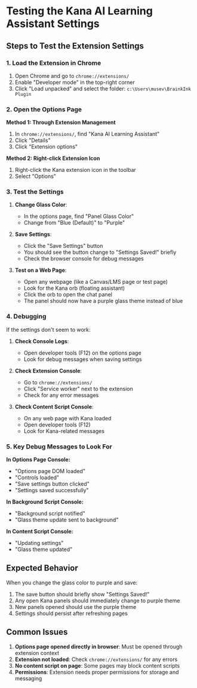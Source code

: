 # Testing the Kana AI Learning Assistant Settings

## Steps to Test the Extension Settings

### 1. Load the Extension in Chrome
1. Open Chrome and go to `chrome://extensions/`
2. Enable "Developer mode" in the top-right corner
3. Click "Load unpacked" and select the folder: `c:\Users\musev\BrainkInk Plugin`

### 2. Open the Options Page
**Method 1: Through Extension Management**
1. In `chrome://extensions/`, find "Kana AI Learning Assistant"
2. Click "Details"
3. Click "Extension options"

**Method 2: Right-click Extension Icon**
1. Right-click the Kana extension icon in the toolbar
2. Select "Options"

### 3. Test the Settings
1. **Change Glass Color**: 
   - In the options page, find "Panel Glass Color"
   - Change from "Blue (Default)" to "Purple"
   
2. **Save Settings**:
   - Click the "Save Settings" button
   - You should see the button change to "Settings Saved!" briefly
   - Check the browser console for debug messages

3. **Test on a Web Page**:
   - Open any webpage (like a Canvas/LMS page or test page)
   - Look for the Kana orb (floating assistant)
   - Click the orb to open the chat panel
   - The panel should now have a purple glass theme instead of blue

### 4. Debugging
If the settings don't seem to work:

1. **Check Console Logs**:
   - Open developer tools (F12) on the options page
   - Look for debug messages when saving settings

2. **Check Extension Console**:
   - Go to `chrome://extensions/`
   - Click "Service worker" next to the extension
   - Check for any error messages

3. **Check Content Script Console**:
   - On any web page with Kana loaded
   - Open developer tools (F12)
   - Look for Kana-related messages

### 5. Key Debug Messages to Look For

**In Options Page Console:**
- "Options page DOM loaded"
- "Controls loaded"
- "Save settings button clicked"
- "Settings saved successfully"

**In Background Script Console:**
- "Background script notified"
- "Glass theme update sent to background"

**In Content Script Console:**
- "Updating settings"
- "Glass theme updated"

## Expected Behavior

When you change the glass color to purple and save:
1. The save button should briefly show "Settings Saved!"
2. Any open Kana panels should immediately change to purple theme
3. New panels opened should use the purple theme
4. Settings should persist after refreshing pages

## Common Issues

1. **Options page opened directly in browser**: Must be opened through extension context
2. **Extension not loaded**: Check `chrome://extensions/` for any errors
3. **No content script on page**: Some pages may block content scripts
4. **Permissions**: Extension needs proper permissions for storage and messaging
